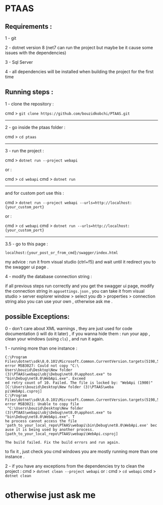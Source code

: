 # PTAAS

<!--![1701723963858](https://github.com/bouzidkobchi/PTAAS/assets/106019236/afb3e631-e337-4a4e-a382-0fb7aea3e6b8)-->

## Requirements :
1 - git

2 - dotnet version 8 (net7 can run the project but maybe be it cause some issues with the dependencies)

3 - Sql Server

4 - all dependencies will be installed when building the project for the first time

## Running steps :

1 - clone the repository :

cmd > `git clone https://github.com/bouzidkobchi/PTAAS.git`

<hr />

2 - go inside the ptaas folder :

cmd > `cd ptaas`

<hr />

3 - run the project :

cmd > `dotnet run --project webapi`

or :

cmd > `cd webapi`
cmd > `dotnet run`

<hr />

and for custom port use this :

cmd > `dotnet run --project webapi --urls=http://localhost:{your_custom_port}`

or :

cmd > `cd webapi`
cmd > `dotnet run --urls=http://localhost:{your_custom_port}`

<hr />

3.5 - go to this page : 

`localhost:{your_post_or_from_cmd}/swagger/index.html`

my advice : run it from visual studio (ctrl+f5) and wait until it redirect you to the swagger ui page .

4 - modify the database connection string :

if all previous steps run correctly and you get the swagger ui page, modify the connection string in `appsettings.json` , you can take it from visual studio > server explorer window > select you db > properties > connection string 
also you can use your own , otherwise ask me .

## possible Exceptions:
0 - don't care about XML warnings , they are just used for code documentation (i will do it later) , if you wanna hide them :
run your app , clean your windows (using `cls`) , and run it again.

1 - running more than one instance :
```
C:\Program Files\dotnet\sdk\8.0.101\Microsoft.Common.CurrentVersion.targets(5198,5): error MSB3027: Could not copy "C:\
Users\bouzid\Desktop\New folder (3)\PTAAS\webapi\obj\Debug\net8.0\apphost.exe" to "bin\Debug\net8.0\WebApi.exe". Exceed
ed retry count of 10. Failed. The file is locked by: "WebApi (1900)" [C:\Users\bouzid\Desktop\New folder (3)\PTAAS\weba
pi\WebApi.csproj]
C:\Program Files\dotnet\sdk\8.0.101\Microsoft.Common.CurrentVersion.targets(5198,5): error MSB3021: Unable to copy file
 "C:\Users\bouzid\Desktop\New folder (3)\PTAAS\webapi\obj\Debug\net8.0\apphost.exe" to "bin\Debug\net8.0\WebApi.exe". T
he process cannot access the file 'path_to_your_local_repo\PTAAS\webapi\bin\Debug\net8.0\WebApi.exe' bec
ause it is being used by another process. [path_to_your_local_repo\PTAAS\webapi\WebApi.csproj]

The build failed. Fix the build errors and run again.
```

to fix it , just check you cmd windows you are mostly running more than one instance .

2 - if you have any exceptions from the dependencies try to clean the project :
cmd > `dotnet clean --project webapi`
or :
cmd > `cd webapi`
cmd > `dotnet clean`

# otherwise just ask me
